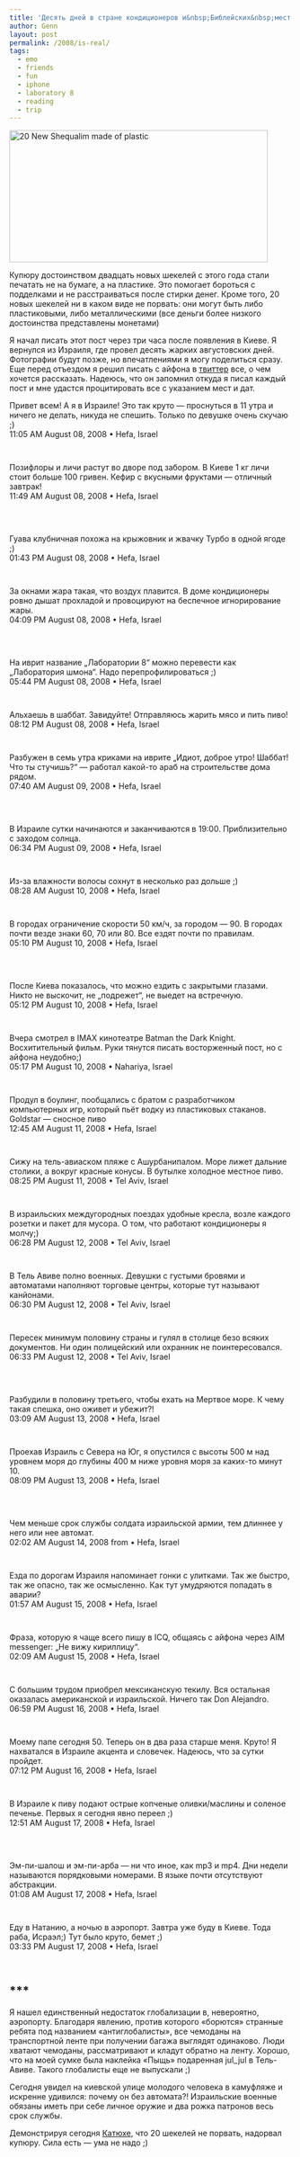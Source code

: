 ```yaml
---
title: 'Десять дней в стране кондиционеров и&nbsp;Библейских&nbsp;мест'
author: Genn
layout: post
permalink: /2008/is-real/
tags:
  - emo
  - friends
  - fun
  - iphone
  - laboratory 8
  - reading
  - trip
---
```

<img src="http://mega.genn.org/=^_^=/uploads/2008/08/20newsheqalim.jpg" alt="20 New Shequalim made of plastic" title="20 New Shequalim" width="460" height="235" />

<p class="imgdesc">
  Купюру достоинством двадцать новых шекелей с этого года стали печатать не на бумаге, а на пластике. Это помогает бороться с подделками и не расстраиваться после стирки денег. Кроме того, 20 новых шекелей ни в каком виде не порвать: они могут быть либо пластиковыми, либо металлическими (все деньги более низкого достоинства представлены монетами)
</p>

Я начал писать этот пост через три часа после появления в Киеве. Я вернулся из Израиля, где провел десять жарких августовских дней. Фотографии будут позже, но впечатлениями я могу поделиться сразу. Еще перед отъездом я решил писать с айфона в [твиттер][1] все, о чем хочется рассказать. Надеюсь, что он запомнил откуда я писал каждый пост и мне удастся процитировать все с указанием мест и дат.  
<!--more-->

<p style="padding-bottom: 2em;">
  Привет всем! А я в Израиле! Это так круто — проснуться в 11 утра и ничего не делать, никуда не спешить. Только по девушке очень скучаю ;)<br /> <span class="imgdesc">11:05 AM August 08, 2008 • Hefa, Israel</span>
</p>

<p style="padding-bottom: 2em;">
  Позифлоры и личи растут во дворе под забором. В Киеве 1 кг личи стоит больше 100 гривен. Кефир с вкусными фруктами — отличный завтрак!<br /> <span class="imgdesc">11:49 AM August 08, 2008 • Hefa, Israel</span>
</p>

<p style="padding-bottom: 2em;">
  <span class="incut"><br /> Гуава клубничная похожа на крыжовник и жвачку Турбо в одной ягоде ;)</span><br /> <span class="imgdesc">01:43 PM August 08, 2008 • Hefa, Israel</span>
</p>

<p style="padding-bottom: 2em;">
  За окнами жара такая, что воздух плавится. В доме кондиционеры ровно дышат прохладой и провоцируют на беспечное игнорирование жары.<br /> <span class="imgdesc">04:09 PM August 08, 2008 • Hefa, Israel</span>
</p>

<p style="padding-bottom: 2em;">
  <span class="incut"><br /> На иврит название „Лаборатории 8“ можно перевести как „Лаборатория шмона“. Надо перепрофилироваться ;)</span><br /> <span class="imgdesc">05:44 PM August 08, 2008 • Hefa, Israel</span>
</p>

<p style="padding-bottom: 2em;">
  Альхаешь в шаббат. Завидуйте! Отправляюсь жарить мясо и пить пиво!<br /> <span class="imgdesc">08:12 PM August 08, 2008 • Hefa, Israel</span>
</p>

<p style="padding-bottom: 2em;">
  Разбужен в семь утра криками на иврите „Идиот, доброе утро! Шаббат! Что ты стучишь?“ — работал какой-то араб на строительстве дома рядом.<br /> <span class="imgdesc">07:40 AM August 09, 2008 • Hefa, Israel</span>
</p>

<p style="padding-bottom: 2em;">
  <span class="incut"><br /> В Израиле сутки начинаются и заканчиваются в 19:00. Приблизительно с заходом солнца.</span><br /> <span class="imgdesc">06:34 PM August 09, 2008 • Hefa, Israel</span>
</p>

<p style="padding-bottom: 2em;">
  Из-за влажности волосы сохнут в несколько раз дольше ;)<br /> <span class="imgdesc">08:28 AM August 10, 2008 • Hefa, Israel</span>
</p>

<p style="padding-bottom: 2em;">
  В городах ограничение скорости 50 км/ч, за городом — 90. В городах почти везде знаки 60, 70 или 80. Все ездят почти по правилам.<br /> <span class="imgdesc">05:10 PM August 10, 2008 • Hefa, Israel</span>
</p>

<p style="padding-bottom: 2em;">
  <span class="incut"><br /> После Киева показалось, что можно ездить с закрытыми глазами. Никто не выскочит, не „подрежет“, не выедет на встречную.</span><br /> <span class="imgdesc">05:12 PM August 10, 2008 • Hefa, Israel</span>
</p>

<p style="padding-bottom: 2em;">
  Вчера смотрел в IMAX кинотеатре Batman the Dark Knight. Восхитительный фильм. Руки тянутся писать восторженный пост, но с айфона неудобно;)<br /> <span class="imgdesc">05:17 PM August 10, 2008 • Nahariya, Israel</span>
</p>

<p style="padding-bottom: 2em;">
  Продул в боулинг, пообщались с братом с разработчиком компьютерных игр, который пьёт водку из пластиковых стаканов. Goldstar — сносное пиво<br /> <span class="imgdesc">12:45 AM August 11, 2008 • Hefa, Israel</span>
</p>

<p style="padding-bottom: 2em;">
  Сижу на тель-авиаском пляже с Ашурбанипалом. Море лижет дальние столики, а вокруг красные конусы. В бутылке холодное местное пиво.<br /> <span class="imgdesc">08:25 PM August 11, 2008 • Tel Aviv, Israel</span>
</p>

<p style="padding-bottom: 2em;">
  В израильских междугородных поездах удобные кресла, возле каждого розетки и пакет для мусора. О том, что работают кондиционеры я молчу;)<br /> <span class="imgdesc">06:28 PM August 12, 2008 • Tel Aviv, Israel</span>
</p>

<p style="padding-bottom: 2em;">
  В Тель Авиве полно военных. Девушки с густыми бровями и автоматами наполняют торговые центры, которые тут называют канйонами.<br /> <span class="imgdesc">06:30 PM August 12, 2008 • Tel Aviv, Israel</span>
</p>

<p style="padding-bottom: 2em;">
  Пересек минимум половину страны и гулял в столице безо всяких документов. Ни один полицейский или охранник не поинтересовался.<br /> <span class="imgdesc">06:33 PM August 12, 2008 • Tel Aviv, Israel</span>
</p>

<p style="padding-bottom: 2em;">
  <span class="incut"><br /> Разбудили в половину третьего, чтобы ехать на Мертвое море. К чему такая спешка, оно оживет и убежит?!</span><br /> <span class="imgdesc">03:09 AM August 13, 2008 • Hefa, Israel</span>
</p>

<p style="padding-bottom: 2em;">
  Проехав Израиль с Севера на Юг, я опустился с высоты 500 м над уровнем моря до глубины 400 м ниже уровня моря за каких-то минут 10.<br /> <span class="imgdesc">08:09 PM August 13, 2008 • Hefa, Israel</span>
</p>

<p style="padding-bottom: 2em;">
  <span class="incut"><br /> Чем меньше срок службы солдата израильской армии, тем длиннее у него или нее автомат.</span><br /> <span class="imgdesc">02:02 AM August 14, 2008 from • Hefa, Israel</span>
</p>

<p style="padding-bottom: 2em;">
  Езда по дорогам Израиля напоминает гонки с улитками. Так же быстро, так же опасно, так же осмысленно. Как тут умудряются попадать в аварии?<br /> <span class="imgdesc">01:57 AM August 15, 2008 • Hefa, Israel</span>
</p>

<p style="padding-bottom: 2em;">
  Фраза, которую я чаще всего пишу в ICQ, общаясь с айфона через AIM messenger: „Не вижу кириллицу“.<br /> <span class="imgdesc">02:09 AM August 15, 2008 • Hefa, Israel</span>
</p>

<p style="padding-bottom: 2em;">
  С большим трудом приобрел мексиканскую текилу. Вся остальная оказалась американской и израильской. Ничего так Don Alejandro.<br /> <span class="imgdesc">06:59 PM August 16, 2008 • Hefa, Israel</span>
</p>

<p style="padding-bottom: 2em;">
  Моему папе сегодня 50. Теперь он в два раза старше меня. Круто! Я нахватался в Израиле акцента и словечек. Надеюсь, что за сутки пройдет.<br /> <span class="imgdesc">07:12 PM August 16, 2008 • Hefa, Israel</span>
</p>

<p style="padding-bottom: 2em;">
  В Израиле к пиву подают острые копченые оливки/маслины и соленое печенье. Первых я сегодня явно переел ;)<br /> <span class="imgdesc">12:51 AM August 17, 2008 • Hefa, Israel</span>
</p>

<p style="padding-bottom: 2em;">
  <span class="incut"><br /> Эм-пи-шалош и эм-пи-арба — ни что иное, как mp3 и mp4. Дни недели называются порядковыми номерами. В языке почти отсутствуют абстракции.</span><br /> <span class="imgdesc">01:08 AM August 17, 2008 • Hefa, Israel</span>
</p>

<p style="padding-bottom: 2em;">
  Еду в Натанию, а ночью в аэропорт. Завтра уже буду в Киеве. Тода раба, Исраэл;) Тут было круто, бемет ;)<br /> <span class="imgdesc">03:33 PM August 17, 2008 • Hefa, Israel</span>
</p>

## \***

Я нашел единственный недостаток глобализации в, невероятно, аэропорту. Благодаря явлению, против которого «борются» странные ребята под названием «антиглобалисты», все чемоданы на транспортной ленте при получении багажа выглядят одинаково. Люди хватают чемоданы, рассматривают и кладут обратно на ленту. Хорошо, что на моей сумке была наклейка «Пыщь» подаренная jul_jul в Тель-Авиве. Такого глобалисты еще не выпускали ;)

Сегодня увидел на киевской улице молодого человека в камуфляже и искренне удивился: почему он без автомата?! Израильские военные обязаны иметь при себе личное оружие и два рожка патронов весь срок службы.

Демонстрируя сегодня [Катюхе][2], что 20 шекелей не порвать, надорвал купюру. Сила есть — ума не надо ;)

 [1]: http://twitter.com/genn_org/
 [2]: http://do-po-moglo.livejournal.com/